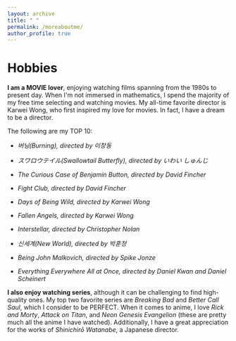 ```yaml
---
layout: archive
title: " "
permalink: /moreaboutme/
author_profile: true
---
```



Hobbies
===

**I am a MOVIE lover**, enjoying watching films spanning from the 1980s to present day. When I'm not immersed in mathematics, I spend the majority of my free time selecting and watching movies. My all-time favorite director is Karwei Wong, who first inspired my love for movies. In fact, I have a dream to be a director.

The following are my TOP 10:

- *버닝(Burning), directed by 이창동*

- *スワロウテイル(Swallowtail Butterfly), directed by いわい しゅんじ*

- *The Curious Case of Benjamin Button, directed by David Fincher*

- *Fight Club, directed by David Fincher*

- *Days of Being Wild, directed by Karwei Wong*

- *Fallen Angels, directed by Karwei Wong*

- *Interstellar, directed by Christopher Nolan*

- *신세계(New World), directed by 박훈정*

- *Being John Malkovich, directed by Spike Jonze*

- *Everything Everywhere All at Once, directed by Daniel Kwan and Daniel Scheinert*

**I also enjoy watching series**, although it can be challenging to find high-quality ones. My top two favorite series are *Breaking Bad* and *Better Call Saul*, which I consider to be PERFECT. When it comes to anime, I love *Rick and Morty*, *Attack on Titan*, and *Neon Genesis Evangelion* (these are pretty much all the anime I have watched). Additionally, I have a great appreciation for the works of *Shinichirō Watanabe*, a Japanese director.



